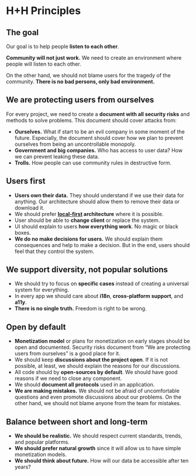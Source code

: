 # H+H Principles

## The goal

Our goal is to help people **listen to each other**.

**Community will not just work.** We need to create an environment where people will listen to each other.

On the other hand, we should not blame users for the tragedy of the community. **There is no bad persons, only bad environment.**


## We are protecting users from ourselves

For every project, we need to create a **document with all security risks** and methods to solve problems. This document should cover attacks from:

* **Ourselves.** What if start to be an evil company in some moment of the future. Especially, the document should cover how we plan to prevent ourselves from being an uncontrollable monopoly.
* **Government and big companies.** Who has access to user data? How we can prevent leaking these data.
* **Trolls.** How people can use community rules in destructive form.


## Users first

* **Users own their data.** They should understand if we use their data for anything. Our architecture should allow them to remove their data or download it.
* We should prefer **[local-first](https://www.inkandswitch.com/local-first.html) architecture** where it is possible.
* User should be able to **change client** or replace the system.
* UI should explain to users **how everything work**. No magic or black boxes.
* **We do no make decisions for users.** We should explain them consequences and help to make a decision. But in the end, users should feel that they control the system.


## We support diversity, not popular solutions

* We should try to focus on **specific cases** instead of creating a universal system for everything.
* In every app we should care about **i18n**, **cross-platform support**, and **a11y**.
* **There is no single truth.** Freedom is right to be wrong.


## Open by default

* **Monetization model** or plans for monetization on early stages should be open and documented. Security risks document from “We are protecting users from ourselves” is a good place for it.
* We should keep **discussions about the project open**. If it is not possible, at least, we should explain the reasons for our discussions.
* All code should by **open-sources by default**. We should have good reasons if we need to close any component.
* We should **document all protocols** used in an application.
* **We are making mistakes.** We should not be afraid of uncomfortable questions and even promote discussions about our problems. On the other hand, we should not blame anyone from the team for mistakes.


## Balance between short and long-term

* **We should be realistic.** We should respect current standards, trends, and popular platforms.
* **We should prefer natural growth** since it will allow us to have simple monetization models.
* **We should think about future.** How will our data be accessible after ten years?
